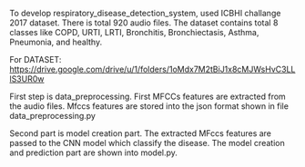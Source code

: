 To develop respiratory_disease_detection_system, used ICBHI challange 2017 dataset. There is total 920 audio files. The dataset contains total 8 classes like COPD, URTI, LRTI, Bronchitis, Bronchiectasis, Asthma, Pneumonia, and healthy.

For DATASET: https://drive.google.com/drive/u/1/folders/1oMdx7M2tBiJ1x8cMJWsHvC3LLlS3UR0w

First step is data_preprocessing. First MFCCs features are extracted from the audio files. Mfccs features are stored into the json format shown in file data_preprocessing.py

Second part is model creation part. The extracted MFccs features are passed to the CNN model which classify the disease. The model creation and prediction part are shown into model.py.